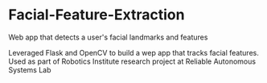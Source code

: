 # Facial-Feature-Extraction
Web app that detects a user's facial landmarks and features

Leveraged Flask and OpenCV to build a wep app that tracks facial features. Used as part of Robotics Institute research project at Reliable Autonomous Systems Lab